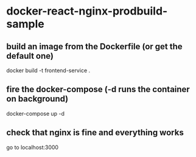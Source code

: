 # docker-react-nginx-prodbuild-sample

## build an image from the Dockerfile (or get the default one)
docker build -t frontend-service .

## fire the docker-compose (-d runs the container on background)
docker-compose up -d

## check that nginx is fine and everything works
go to localhost:3000
